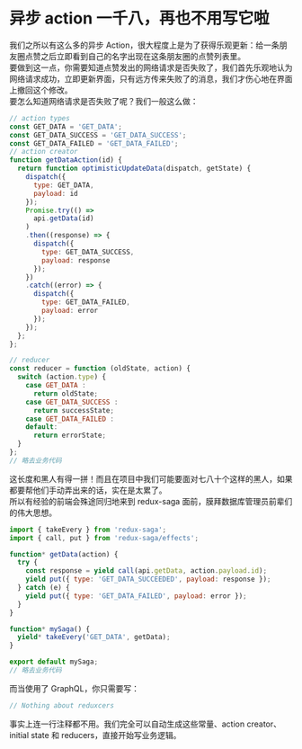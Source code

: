 # 异步 action 一千八，再也不用写它啦

我们之所以有这么多的异步 Action，很大程度上是为了获得乐观更新：给一条朋友圈点赞之后立即看到自己的名字出现在这条朋友圈的点赞列表里。  
要做到这一点，你需要知道点赞发出的网络请求是否失败了，我们首先乐观地认为网络请求成功，立即更新界面，只有远方传来失败了的消息，我们才伤心地在界面上撤回这个修改。  
要怎么知道网络请求是否失败了呢？我们一般这么做：  

```javascript
// action types
const GET_DATA = 'GET_DATA';
const GET_DATA_SUCCESS = 'GET_DATA_SUCCESS';
const GET_DATA_FAILED = 'GET_DATA_FAILED';
// action creator
function getDataAction(id) {
  return function optimisticUpdateData(dispatch, getState) {
    dispatch({
      type: GET_DATA,
      payload: id
    });
    Promise.try(() =>
      api.getData(id)
    )
    .then((response) => {
      dispatch({
        type: GET_DATA_SUCCESS,
        payload: response
      });
    })
    .catch((error) => {
      dispatch({
        type: GET_DATA_FAILED,
        payload: error
      });
    });
  };
};

// reducer
const reducer = function (oldState, action) {
  switch (action.type) {
    case GET_DATA :
      return oldState;
    case GET_DATA_SUCCESS :
      return successState;
    case GET_DATA_FAILED :
    default:
      return errorState;
  }
};
// 略去业务代码
```

这长度和黑人有得一拼！而且在项目中我们可能要面对七八十个这样的黑人，如果都要帮他们手动弄出来的话，实在是太累了。  
所以有经验的前端会殊途同归地来到 redux-saga 面前，膜拜数据库管理员前辈们的伟大思想。

```javascript
import { takeEvery } from 'redux-saga';
import { call, put } from 'redux-saga/effects';

function* getData(action) {
  try {
    const response = yield call(api.getData, action.payload.id);
    yield put({ type: 'GET_DATA_SUCCEEDED', payload: response });
  } catch (e) {
    yield put({ type: 'GET_DATA_FAILED', payload: error });
  }
}

function* mySaga() {
  yield* takeEvery('GET_DATA', getData);
}

export default mySaga;
// 略去业务代码
```

而当使用了 GraphQL，你只需要写：

```javascript
// Nothing about reduxcers
```

事实上连一行注释都不用。我们完全可以自动生成这些常量、action creator、initial state 和 reducers，直接开始写业务逻辑。
